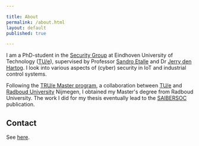 ```yaml
---

title: About
permalink: /about.html
layout: default
published: true

---
```


I am a PhD-student in the [Security Group](https://security1.win.tue.nl) at Eindhoven University of Technology ([TU/e](https://www.tue.nl)), supervised by Professor [Sandro Etalle](https://www.win.tue.nl/~setalle) and Dr [Jerry den Hartog](https://www.win.tue.nl/~jhartog).
I look into various aspects of (cyber) security in IoT and industrial control systems.

Following the [TRU/e Master program](https://www.true-security.nl), a collaboration between [TU/e](https://www.tue.nl) and [Radboud University](https://www.ru.nl) Nijmegen, I obtained my Master's degree from Radboud University. The work I did for my thesis eventually lead to the [SAIBERSOC](/publications/saibersoc) publication.


## Contact
See [here](https://www.tue.nl/en/our-university/about-the-university/search-staff/).

